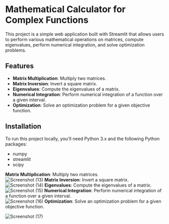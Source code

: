# Mathematical Calculator for Complex Functions

This project is a simple web application built with Streamlit that allows users to perform various mathematical operations on matrices, compute eigenvalues, perform numerical integration, and solve optimization problems.

## Features

- **Matrix Multiplication**: Multiply two matrices.
- **Matrix Inversion**: Invert a square matrix.
- **Eigenvalues**: Compute the eigenvalues of a matrix.
- **Numerical Integration**: Perform numerical integration of a function over a given interval.
- **Optimization**: Solve an optimization problem for a given objective function.

## Installation

To run this project locally, you'll need Python 3.x and the following Python packages:

- numpy
- streamlit
- scipy





**Matrix Multiplication**: Multiply two matrices.<br>
![Screenshot (13)](https://github.com/user-attachments/assets/79cbc8bc-5f10-46da-b79a-da335e9016cd)
 **Matrix Inversion**: Invert a square matrix.<br>
![Screenshot (14)](https://github.com/user-attachments/assets/9302f454-a305-4108-b082-03bd3118f6f1)
 **Eigenvalues**: Compute the eigenvalues of a matrix.<br>
![Screenshot (15)](https://github.com/user-attachments/assets/71884779-fbf8-48d8-8a37-3bffee77c2d7)
**Numerical Integration**: Perform numerical integration of a function over a given interval.<br>
![Screenshot (16)](https://github.com/user-attachments/assets/d4f29cb4-51d9-412f-ab9a-4e6fd6b134f7)
 **Optimization**: Solve an optimization problem for a given objective function.<br>

![Screenshot (17)](https://github.com/user-attachments/assets/286ed87f-6923-476b-b6be-7621efd3a574)
